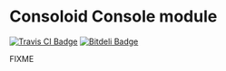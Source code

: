 # Consoloid Console module
[![Travis CI Badge](https://travis-ci.org/agmen-hu/consoloid-console.png)](https://travis-ci.org/agmen-hu/consoloid-console "Travis CI") [![Bitdeli Badge](https://d2weczhvl823v0.cloudfront.net/agmen-hu/consoloid-console/trend.png)](https://bitdeli.com/free "Bitdeli Badge")

FIXME
